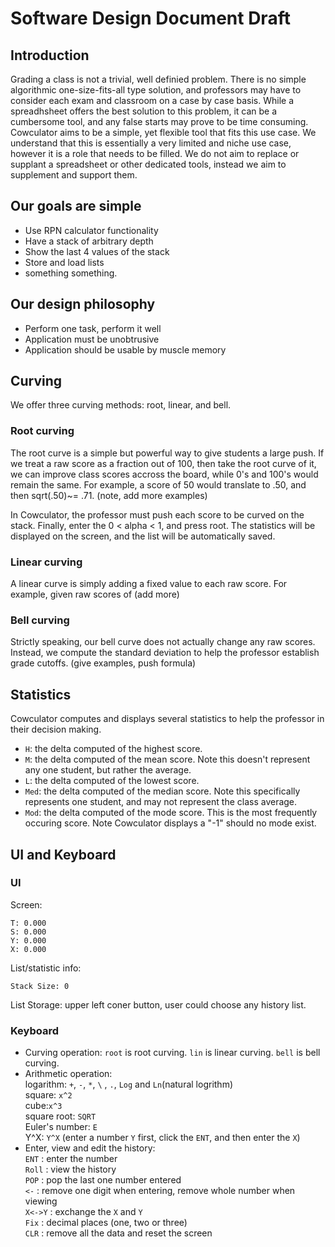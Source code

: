# Software Design Document Draft

## Introduction

Grading a class is not a trivial, well definied problem. There is no simple algorithmic one-size-fits-all type solution, and professors may have to consider each exam and classroom on a case by case basis. While a spreadhsheet offers the best solution to this problem, it can be a cumbersome tool, and any false starts may prove to be time consuming.
Cowculator aims to be a simple, yet flexible tool that fits this use case. We understand that this is essentially a very limited and niche use case, however it is a role that needs to be filled. We do not aim to replace or supplant a spreadsheet or other dedicated tools, instead we aim to supplement and support them.

## Our goals are simple

* Use RPN calculator functionality
* Have a stack of arbitrary depth
* Show the last 4 values of the stack
* Store and load lists
* something something.

## Our design philosophy

* Perform one task, perform it well
* Application must be unobtrusive
* Application should be usable by muscle memory

## Curving

We offer three curving methods: root, linear, and bell.

### Root curving

The root curve is a simple but powerful way to give students a large push. If we treat a raw score as a fraction out of 100, then take the root curve of it, we can improve class scores accross the board, while 0's and 100's would remain the same. 
For example, a score of 50 would translate to .50, and then sqrt(.50)~= .71. (note, add more examples)

In Cowculator, the professor must push each score to be curved on the stack. Finally, enter the 0 < alpha < 1, and press root. The statistics will be displayed on the screen, and the list will be automatically saved. 

### Linear curving

A linear curve is simply adding a fixed value to each raw score.
For example, given raw scores of (add more)

### Bell curving

Strictly speaking, our bell curve does not actually change any raw scores. Instead, we compute the standard deviation to help the professor establish grade cutoffs. (give examples, push formula)

## Statistics

Cowculator computes and displays several statistics to help the professor in their decision making.
* `H`: the delta computed of the highest score.
* `M`: the delta computed of the mean score. Note this doesn't represent any one student, but rather the average.
* `L`: the delta computed of the lowest score.
* `Med`: the delta computed of the median score. Note this specifically represents one student, and may not represent the class average.
* `Mod`: the delta computed of the mode score. This is the most frequently occuring score. Note Cowculator displays a "-1" should no mode exist.

## UI and Keyboard

### UI

Screen:
```
T: 0.000
S: 0.000
Y: 0.000
X: 0.000
```
List/statistic info:
```
Stack Size: 0
````
List Storage: upper left coner button, user could choose any history list.
### Keyboard

* Curving operation: `root` is root curving. `lin` is linear curving. `bell` is bell curving.
* Arithmetic operation: <br/>
    logarithm: `+`, `-`, `*`, `\` , `.`, `Log` and `Ln`(natural logrithm)<br/>
    square: `x^2`<br/>
    cube:`x^3`<br/>
    square root: `SQRT`<br/>
    Euler's number: `E`<br/>
    Y^X: `Y^X` (enter a number `Y` first, click the `ENT`, and then enter the `X`)<br/>
* Enter, view and edit the history:<br/>
    `ENT` : enter the number<br/>
    `Roll` : view the history<br/>
    `POP` : pop the last one number entered<br/>
    `<-` : remove one digit when entering, remove whole number when viewing<br/>
    `X<->Y` : exchange the `X` and `Y`<br/>
    `Fix` : decimal places (one, two or three)<br/>
    `CLR` : remove all the data and reset the screen


